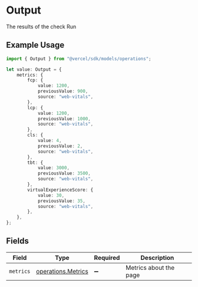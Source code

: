 # Output

The results of the check Run

## Example Usage

```typescript
import { Output } from "@vercel/sdk/models/operations";

let value: Output = {
    metrics: {
        fcp: {
            value: 1200,
            previousValue: 900,
            source: "web-vitals",
        },
        lcp: {
            value: 1200,
            previousValue: 1000,
            source: "web-vitals",
        },
        cls: {
            value: 4,
            previousValue: 2,
            source: "web-vitals",
        },
        tbt: {
            value: 3000,
            previousValue: 3500,
            source: "web-vitals",
        },
        virtualExperienceScore: {
            value: 30,
            previousValue: 35,
            source: "web-vitals",
        },
    },
};
```

## Fields

| Field                                                    | Type                                                     | Required                                                 | Description                                              |
| -------------------------------------------------------- | -------------------------------------------------------- | -------------------------------------------------------- | -------------------------------------------------------- |
| `metrics`                                                | [operations.Metrics](../../models/operations/metrics.md) | :heavy_minus_sign:                                       | Metrics about the page                                   |